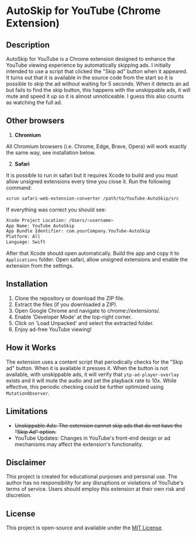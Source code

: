 # AutoSkip for YouTube (Chrome Extension) 

## Description

AutoSkip for YouTube is a Chrome extension designed to enhance the YouTube viewing experience by automatically skipping ads. I initially intended to use a script that clicked the "Skip ad" button when it appeared. It turns out that it is available in the source code from the start so it is possible to skip the ad without waiting for 5 seconds. When it detects an ad but fails to find the skip button, this happens with the unskippable ads, it will mute and speed it up so it is almost unnoticeable. I guess this also counts as watching the full ad.

## Other browsers

1. **Chromium**

All Chromium browsers (i.e. Chrome, Edge, Brave, Opera) will work exactly the same way, see installation below.

2. **Safari**

It is possible to run in safari but it requires Xcode to build and you must allow unsigned extensions every time you close it. Run the following command:

```bash
xcrun safari-web-extension-converter /path/to/YouTube-AutoSkip/src
```

If everything was correct you should see:

```bash
Xcode Project Location: /Users/<username>
App Name: YouTube AutoSkip
App Bundle Identifier: com.yourCompany.YouTube-AutoSkip
Platform: All
Language: Swift
```

After that Xcode should open automatically. Build the app and copy it to `Applications` folder. Open safari, allow unsigned extensions and enable the extension from the settings.

## Installation

1. Clone the repository or download the ZIP file.
2. Extract the files (if you downloaded a ZIP).
3. Open Google Chrome and navigate to chrome://extensions/.
4. Enable 'Developer Mode' at the top-right corner.
5. Click on 'Load Unpacked' and select the extracted folder.
6. Enjoy ad-free YouTube viewing!

## How it Works

The extension uses a content script that periodically checks for the "Skip ad" button. When it is available it presses it. When the button is not available, with unskippable ads, it will verify that `ytp-ad-player-overlay` exists and it will mute the audio and set the playback rate to 10x. While effective, this periodic checking could be further optimized using `MutationObserver`.

## Limitations

* ~~Unskippable Ads: The extension cannot skip ads that do not have the "Skip Ad" option.~~
* YouTube Updates: Changes in YouTube's front-end design or ad mechanisms may affect the extension's functionality.

## Disclaimer

This project is created for educational purposes and personal use. The author has no responsibility for any disruptions or violations of YouTube's terms of service. Users should employ this extension at their own risk and discretion.

## License
This project is open-source and available under the [MIT License](LICENSE).
